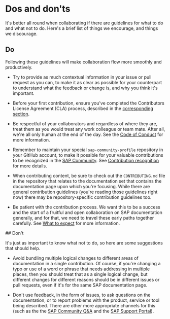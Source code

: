# Dos and don'ts

It's better all round when collaborating if there are guidelines for what to do and what not to do. Here's a brief list of things we encourage, and things we discourage.

## Do

Following these guidelines will make collaboration flow more smoothly and productively.

- Try to provide as much contextual information in your issue or pull request as you can, to make it as clear as possible for your counterpart to understand what the feedback or change is, and why you think it's important.

- Before your first contribution, ensure you've completed the Contributors License Agreement (CLA) process, described in the [corresponding section](cla.md).

- Be respectful of your collaborators and regardless of where they are, treat them as you would treat any work colleague or team mate. After all, we're all only human at the end of the day. See the [Code of Conduct](code-of-conduct.md) for more information.

- Remember to maintain your special `sap-community-profile` repository in your GitHub account, to make it possible for your valuable contributions to be recognized in the [SAP Community][sap-community]. See [Contribution recognition](recognition.md) for more details.

- When contributing content, be sure to check out the `CONTRIBUTING.md` file in the repository that relates to the documentation set that contains the documentation page upon which you're focusing. While there are general contribution guidelines (you're reading those guidelines right now) there may be repository-specific contribution guidelines too.

- Be patient with the contribution process. We want this to be a success and the start of a fruitful and open collaboration on SAP documentation generally, and for that, we need to travel these early paths together carefully. See [What to expect](what-to-expect.md) for more information.

## Don't

It's just as important to know what not to do, so here are some suggestions that should help.

- Avoid bundling multiple logical changes to different areas of documentation in a single contribution. Of course, if you're changing a typo or use of a word or phrase that needs addressing in multiple places, then you should treat that as a single logical change, but different changes for different reasons should be in different issues or pull requests, even if it's for the same SAP documentation page.

- Don't use feedback, in the form of issues, to ask questions on the documentation, or to report problems with the product, service or tool being described. There are other more appropriate channels for this (such as the  the [SAP Community Q&A][sap-community-q&a] and the [SAP Support Portal][sap-support-portal]).



[sap-support-portal]: https://support.sap.com/
[sap-community-q&a]: https://answers.sap.com/
[sap-community]: https://community.sap.com/
